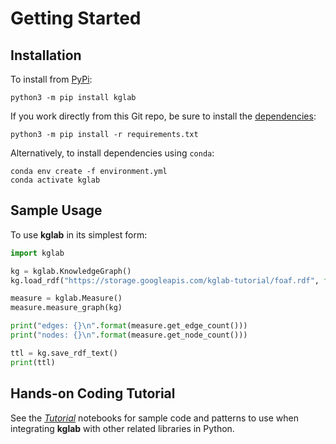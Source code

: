 # Getting Started

## Installation

To install from [PyPi](https://pypi.python.org/pypi/kglab):
```
python3 -m pip install kglab
```

If you work directly from this Git repo, be sure to install the 
[dependencies](https://pip.pypa.io/en/stable/reference/pip_install/#requirements-file-format):
```
python3 -m pip install -r requirements.txt
```

Alternatively, to install dependencies using `conda`:
```
conda env create -f environment.yml
conda activate kglab
```


## Sample Usage

To use **kglab** in its simplest form:
```python
import kglab

kg = kglab.KnowledgeGraph()
kg.load_rdf("https://storage.googleapis.com/kglab-tutorial/foaf.rdf", format="xml")

measure = kglab.Measure()
measure.measure_graph(kg)

print("edges: {}\n".format(measure.get_edge_count()))
print("nodes: {}\n".format(measure.get_node_count()))

ttl = kg.save_rdf_text()
print(ttl)
```


## Hands-on Coding Tutorial

See the [*Tutorial*](../tutorial/) notebooks for sample code and
patterns to use when integrating **kglab** with other related
libraries in Python.
